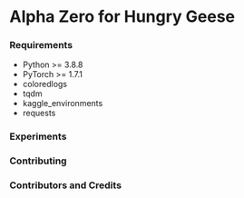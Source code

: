 # Alpha Zero for Hungry Geese

### Requirements
* Python >= 3.8.8
* PyTorch >= 1.7.1
* coloredlogs
* tqdm
* kaggle_environments
* requests
### Experiments

### Contributing

### Contributors and Credits
